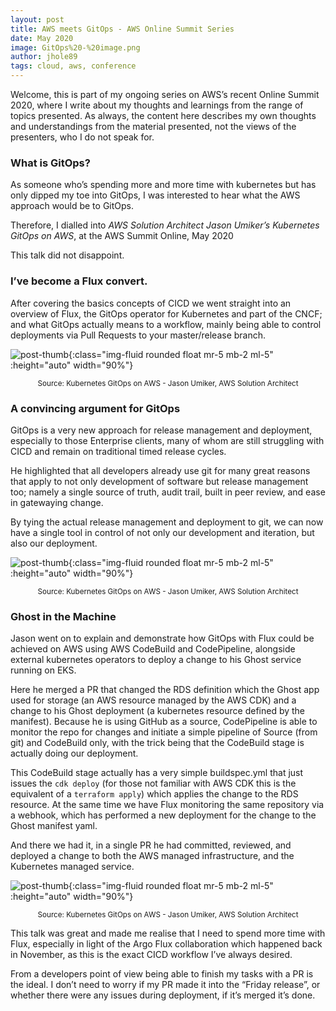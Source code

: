 ```yaml
---
layout: post
title: AWS meets GitOps - AWS Online Summit Series
date: May 2020
image: GitOps%20-%20image.png
author: jhole89
tags: cloud, aws, conference
---
```


Welcome, this is part of my ongoing series on AWS’s recent Online Summit 2020,
where I write about my thoughts and learnings from the range of topics presented.
As always, the content here describes my own thoughts and understandings from the material presented,
not the views of the presenters, who I do not speak for.

### What is GitOps?

As someone who’s spending more and more time with kubernetes but has only dipped my toe into GitOps, I was interested to hear what the AWS approach would be to GitOps.

Therefore, I dialled into _AWS Solution Architect Jason Umiker’s Kubernetes GitOps on AWS_, at the AWS Summit Online, May 2020

This talk did not disappoint.

### I’ve become a Flux convert.

After covering the basics concepts of CICD we went straight into an overview of Flux, the GitOps operator for Kubernetes and part of the CNCF; and what GitOps actually means to a workflow, mainly being able to control deployments via Pull Requests to your master/release branch.

![post-thumb]({{site.baseurl}}/assets/images/blog/GitOps%20-%20image.png){:class="img-fluid rounded float mr-5 mb-2 ml-5" :height="auto" width="90%"}

<center><sup>Source: Kubernetes GitOps on AWS - Jason Umiker, AWS Solution Architect</sup></center>

### A convincing argument for GitOps

GitOps is a very new approach for release management and deployment, especially to those Enterprise clients, many of whom are still struggling with CICD and remain on traditional timed release cycles.

He highlighted that all developers already use git for many great reasons that apply to not only development of software but release management too; namely a single source of truth, audit trail, built in peer review, and ease in gatewaying change.

By tying the actual release management and deployment to git, we can now have a single tool in control of not only our development and iteration, but also our deployment.

![post-thumb]({{site.baseurl}}/assets/images/blog/GitOps%20-%20cycles.png){:class="img-fluid rounded float mr-5 mb-2 ml-5" :height="auto" width="90%"}

<center><sup>Source: Kubernetes GitOps on AWS - Jason Umiker, AWS Solution Architect</sup></center>

### Ghost in the Machine

Jason went on to explain and demonstrate how GitOps with Flux could be achieved on AWS using AWS CodeBuild and CodePipeline, alongside external kubernetes operators to deploy a change to his Ghost service running on EKS.

Here he merged a PR that changed the RDS definition which the Ghost app used for storage (an AWS resource managed by the AWS CDK) and a change to his Ghost deployment (a kubernetes resource defined by the manifest). Because he is using GitHub as a source, CodePipeline is able to monitor the repo for changes and initiate a simple pipeline of Source (from git) and CodeBuild only, with the trick being that the CodeBuild stage is actually doing our deployment.

This CodeBuild stage actually has a very simple buildspec.yml that just issues the `cdk deploy` (for those not familiar with AWS CDK this is the equivalent of a `terraform apply`) which applies the change to the RDS resource. At the same time we have Flux monitoring the same repository via a webhook, which has performed a new deployment for the change to the Ghost manifest yaml.

And there we had it, in a single PR he had committed, reviewed, and deployed a change to both the AWS managed infrastructure, and the Kubernetes managed service.

![post-thumb]({{site.baseurl}}/assets/images/blog/GitOps%20-%20flux%20overview.png){:class="img-fluid rounded float mr-5 mb-2 ml-5" :height="auto" width="90%"}

<center><sup>Source: Kubernetes GitOps on AWS - Jason Umiker, AWS Solution Architect</sup></center>

This talk was great and made me realise that I need to spend more time with Flux, especially in light of the Argo Flux collaboration which happened back in November, as this is the exact CICD workflow I’ve always desired.

From a developers point of view being able to finish my tasks with a PR is the ideal. I don’t need to worry if my PR made it into the “Friday release”, or whether there were any issues during deployment, if it’s merged it’s done.
